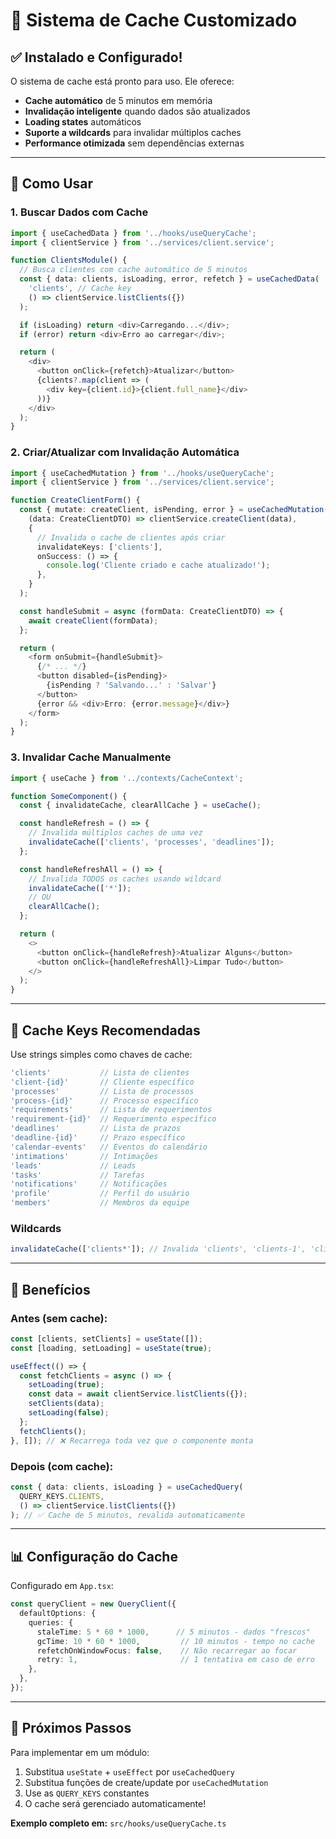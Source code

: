 # 🚀 Sistema de Cache Customizado

## ✅ Instalado e Configurado!

O sistema de cache está pronto para uso. Ele oferece:

- **Cache automático** de 5 minutos em memória
- **Invalidação inteligente** quando dados são atualizados
- **Loading states** automáticos
- **Suporte a wildcards** para invalidar múltiplos caches
- **Performance otimizada** sem dependências externas

---

## 📖 Como Usar

### 1. **Buscar Dados com Cache**

```typescript
import { useCachedData } from '../hooks/useQueryCache';
import { clientService } from '../services/client.service';

function ClientsModule() {
  // Busca clientes com cache automático de 5 minutos
  const { data: clients, isLoading, error, refetch } = useCachedData(
    'clients', // Cache key
    () => clientService.listClients({})
  );

  if (isLoading) return <div>Carregando...</div>;
  if (error) return <div>Erro ao carregar</div>;

  return (
    <div>
      <button onClick={refetch}>Atualizar</button>
      {clients?.map(client => (
        <div key={client.id}>{client.full_name}</div>
      ))}
    </div>
  );
}
```

### 2. **Criar/Atualizar com Invalidação Automática**

```typescript
import { useCachedMutation } from '../hooks/useQueryCache';
import { clientService } from '../services/client.service';

function CreateClientForm() {
  const { mutate: createClient, isPending, error } = useCachedMutation(
    (data: CreateClientDTO) => clientService.createClient(data),
    {
      // Invalida o cache de clientes após criar
      invalidateKeys: ['clients'],
      onSuccess: () => {
        console.log('Cliente criado e cache atualizado!');
      },
    }
  );

  const handleSubmit = async (formData: CreateClientDTO) => {
    await createClient(formData);
  };

  return (
    <form onSubmit={handleSubmit}>
      {/* ... */}
      <button disabled={isPending}>
        {isPending ? 'Salvando...' : 'Salvar'}
      </button>
      {error && <div>Erro: {error.message}</div>}
    </form>
  );
}
```

### 3. **Invalidar Cache Manualmente**

```typescript
import { useCache } from '../contexts/CacheContext';

function SomeComponent() {
  const { invalidateCache, clearAllCache } = useCache();

  const handleRefresh = () => {
    // Invalida múltiplos caches de uma vez
    invalidateCache(['clients', 'processes', 'deadlines']);
  };

  const handleRefreshAll = () => {
    // Invalida TODOS os caches usando wildcard
    invalidateCache(['*']);
    // OU
    clearAllCache();
  };

  return (
    <>
      <button onClick={handleRefresh}>Atualizar Alguns</button>
      <button onClick={handleRefreshAll}>Limpar Tudo</button>
    </>
  );
}
```

---

## 🔑 Cache Keys Recomendadas

Use strings simples como chaves de cache:

```typescript
'clients'           // Lista de clientes
'client-{id}'       // Cliente específico
'processes'         // Lista de processos
'process-{id}'      // Processo específico
'requirements'      // Lista de requerimentos
'requirement-{id}'  // Requerimento específico
'deadlines'         // Lista de prazos
'deadline-{id}'     // Prazo específico
'calendar-events'   // Eventos do calendário
'intimations'       // Intimações
'leads'             // Leads
'tasks'             // Tarefas
'notifications'     // Notificações
'profile'           // Perfil do usuário
'members'           // Membros da equipe
```

### Wildcards

```typescript
invalidateCache(['clients*']); // Invalida 'clients', 'clients-1', 'clients-2', etc
```

---

## 🎯 Benefícios

### Antes (sem cache):
```typescript
const [clients, setClients] = useState([]);
const [loading, setLoading] = useState(true);

useEffect(() => {
  const fetchClients = async () => {
    setLoading(true);
    const data = await clientService.listClients({});
    setClients(data);
    setLoading(false);
  };
  fetchClients();
}, []); // ❌ Recarrega toda vez que o componente monta
```

### Depois (com cache):
```typescript
const { data: clients, isLoading } = useCachedQuery(
  QUERY_KEYS.CLIENTS,
  () => clientService.listClients({})
); // ✅ Cache de 5 minutos, revalida automaticamente
```

---

## 📊 Configuração do Cache

Configurado em `App.tsx`:

```typescript
const queryClient = new QueryClient({
  defaultOptions: {
    queries: {
      staleTime: 5 * 60 * 1000,      // 5 minutos - dados "frescos"
      gcTime: 10 * 60 * 1000,         // 10 minutos - tempo no cache
      refetchOnWindowFocus: false,    // Não recarregar ao focar
      retry: 1,                       // 1 tentativa em caso de erro
    },
  },
});
```

---

## 🚀 Próximos Passos

Para implementar em um módulo:

1. Substitua `useState` + `useEffect` por `useCachedQuery`
2. Substitua funções de create/update por `useCachedMutation`
3. Use as `QUERY_KEYS` constantes
4. O cache será gerenciado automaticamente!

**Exemplo completo em:** `src/hooks/useQueryCache.ts`
